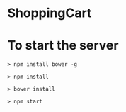 # ShoppingCart

# To start the server

`> npm install bower -g`

`> npm install`

`> bower install`

`> npm start`

